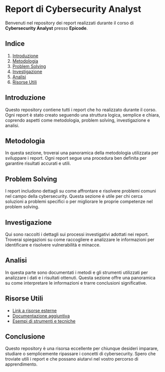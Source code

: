 # Report di Cybersecurity Analyst

Benvenuti nel repository dei report realizzati durante il corso di **Cybersecurity Analyst** presso **Epicode**.

## Indice

1. [Introduzione](#introduzione)
2. [Metodologia](#metodologia)
3. [Problem Solving](#problem-solving)
4. [Investigazione](#investigazione)
5. [Analisi](#analisi)
6. [Risorse Utili](#risorse-utili)

## Introduzione

Questo repository contiene tutti i report che ho realizzato durante il corso. Ogni report è stato creato seguendo una struttura logica, semplice e chiara, coprendo aspetti come metodologia, problem solving, investigazione e analisi.

## Metodologia

In questa sezione, troverai una panoramica della metodologia utilizzata per sviluppare i report. Ogni report segue una procedura ben definita per garantire risultati accurati e utili.

## Problem Solving

I report includono dettagli su come affrontare e risolvere problemi comuni nel campo della cybersecurity. Questa sezione è utile per chi cerca soluzioni a problemi specifici o per migliorare le proprie competenze nel problem solving.

## Investigazione

Qui sono raccolti i dettagli sui processi investigativi adottati nei report. Troverai spiegazioni su come raccogliere e analizzare le informazioni per identificare e risolvere vulnerabilità e minacce.

## Analisi

In questa parte sono documentati i metodi e gli strumenti utilizzati per analizzare i dati e i risultati ottenuti. Questa sezione offre una panoramica su come interpretare le informazioni e trarre conclusioni significative.

## Risorse Utili

- [Link a risorse esterne](https://esempio.com) 
- [Documentazione aggiuntiva](https://esempio.com)
- [Esempi di strumenti e tecniche](https://esempio.com)

## Conclusione

Questo repository è una risorsa eccellente per chiunque desideri imparare, studiare o semplicemente ripassare i concetti di cybersecurity. Spero che troviate utili i report e che possano aiutarvi nel vostro percorso di apprendimento.
